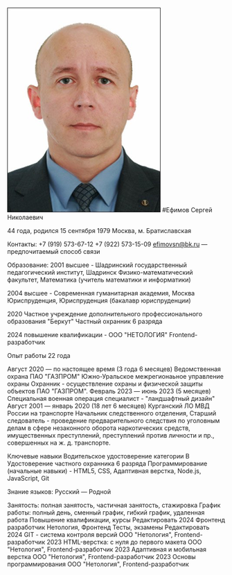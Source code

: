 ![Alt text](image.png) 
#Ефимов Сергей Николаевич

44 года, родился 15 сентября 1979
Москва, м. Братиславская

Контакты:
+7 (919) 573-67-12
+7 (922) 573-15-09
efimovsn@bk.ru — предпочитаемый способ связи

Образование:
2001 высшее - Шадринский государственный педагогический институт, Шадринск
Физико-математический факультет, Математика (учитель математики и информатики)

2004 высшее - Современная гуманитарная академия, Москва
Юриспруденция, Юриспруденция (бакалавр юриспруденции)

2020 Частное учреждение дополнительного профессионального образования "Беркут"
Частный охранник 6 разряда

2024 повышение квалификации - ООО "НЕТОЛОГИЯ" Frontend-разработчик



Опыт работы 22 года

Август 2020 — по настоящее время (3 года 6 месяцев)
Ведомственная охрана ПАО "ГАЗПРОМ" Южно-Уральское межрегионаьное управление охраны
Охранник - осуществление охраны и физической защиты объектов ПАО "ГАЗПРОМ".
Февраль 2023 — июнь 2023 (5 месяцев)
Специальная военная операция
специалист - "ландшафтный дизайн"
Август 2001 — январь 2020 (18 лет 6 месяцев)
Курганский ЛО МВД России на транспорте
Начальник следственного отделения, Старший следователь - проведение предварительного следствия по уголовным делам в сфере незаконного оборота наркотических средств, имущественных преступлений, преступлений против личности и пр., совершенных на ж. д. транспорте.

Ключевые навыки
Водительское удостоверение категории B
Удостоверение частного охранника 6 разряда
Программирование (начальные навыки) - HTML5, CSS, Адаптивная верстка, Node.js, JavaScript, Git









Знание языков: Русский — Родной

Занятость: полная занятость, частичная занятость, стажировка
График работы: полный день, сменный график, гибкий график, удаленная работа
Повышение квалификации, курсы
Редактировать
2024
Фронтенд разработчик
Нетология, Фронтенд
Тесты, экзамены
Редактировать
2024
GIT - система контроля версий
ООО "Нетология", Frontend-разработчик
2023
HTML-верстка: с нуля до первого макета
ООО "Нетология", Frontend-разработчик
2023
Адаптивная и мобильная верстка
ООО "Нетология", Frontend-разработчик
2023
Основы программирования
ООО "Нетология", Frontend-разработчик
